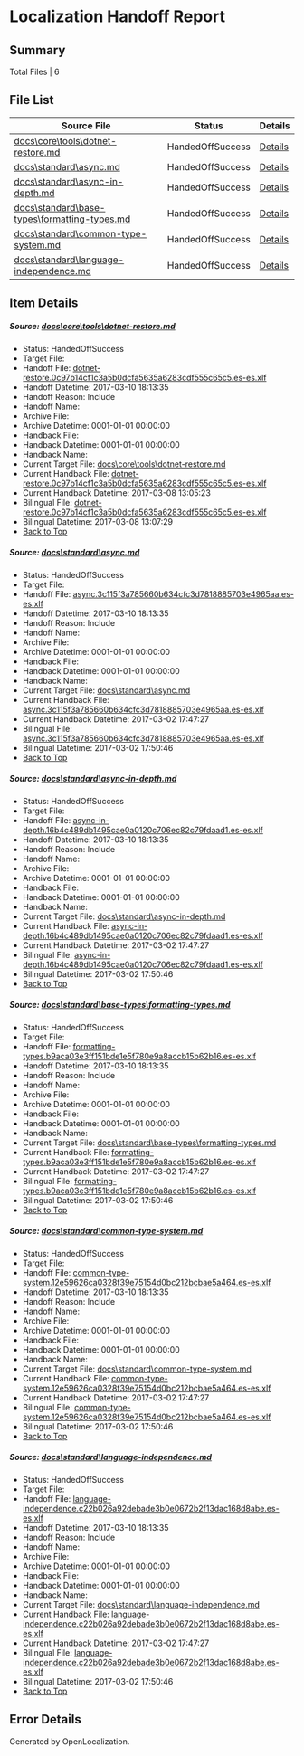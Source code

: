 # <a name='report-top'></a> Localization Handoff Report

## Summary
 Total Files | 6

## File List
 Source File | Status | Details 
 ----------- | ------ | ------- 
 [docs\core\tools\dotnet-restore.md](https://github.com/dotnet/docs/blob/b967d8e55347f44a012e4ad8e916440ae228c8ec/docs/core/tools/dotnet-restore.md) | HandedOffSuccess | [Details](#a3ee05e27743e8c8f7c26ffbd6e1b9df0daa4aaf86)
 [docs\standard\async.md](https://github.com/dotnet/docs/blob/b967d8e55347f44a012e4ad8e916440ae228c8ec/docs/standard/async.md) | HandedOffSuccess | [Details](#db4c9721381a9675b06f0fc6b5381d987816e9a43319)
 [docs\standard\async-in-depth.md](https://github.com/dotnet/docs/blob/b967d8e55347f44a012e4ad8e916440ae228c8ec/docs/standard/async-in-depth.md) | HandedOffSuccess | [Details](#92d94fd7f148bb4c1bbad50212d90d722214085f3318)
 [docs\standard\base-types\formatting-types.md](https://github.com/dotnet/docs/blob/b967d8e55347f44a012e4ad8e916440ae228c8ec/docs/standard/base-types/formatting-types.md) | HandedOffSuccess | [Details](#e9b8ad13a48dd43236769b130d6f8a75b7b023ca3348)
 [docs\standard\common-type-system.md](https://github.com/dotnet/docs/blob/b967d8e55347f44a012e4ad8e916440ae228c8ec/docs/standard/common-type-system.md) | HandedOffSuccess | [Details](#1680934b40c3055d2c33ed7457d8734dccbd0a8c3398)
 [docs\standard\language-independence.md](https://github.com/dotnet/docs/blob/b967d8e55347f44a012e4ad8e916440ae228c8ec/docs/standard/language-independence.md) | HandedOffSuccess | [Details](#815d9c24c139ef738b256c7bee791756a2fdb3b33431)

## Item Details
##### <a name='a3ee05e27743e8c8f7c26ffbd6e1b9df0daa4aaf86'></a> Source: [docs\core\tools\dotnet-restore.md](https://github.com/dotnet/docs/blob/b967d8e55347f44a012e4ad8e916440ae228c8ec/docs/core/tools/dotnet-restore.md)
* Status: HandedOffSuccess
* Target File: 
* Handoff File: [dotnet-restore.0c97b14cf1c3a5b0dcfa5635a6283cdf555c65c5.es-es.xlf](https://github.com/dotnet/docs.handoff/blob/50d4cd4d49abe0e97f356033612f7b13269deaaa/ol-handoff/dotnet/docs.es-es/master/dotnet-core/dotnet-restore.0c97b14cf1c3a5b0dcfa5635a6283cdf555c65c5.es-es.xlf)
* Handoff Datetime: 2017-03-10 18:13:35
* Handoff Reason: Include
* Handoff Name: 
* Archive File: 
* Archive Datetime: 0001-01-01 00:00:00
* Handback File: 
* Handback Datetime: 0001-01-01 00:00:00
* Handback Name: 
* Current Target File: [docs\core\tools\dotnet-restore.md](https://github.com/dotnet/docs.es-es/blob/6bd1b5cf787f060892a6ccca777bc70b1bbddf62/docs/core/tools/dotnet-restore.md)
* Current Handback File: [dotnet-restore.0c97b14cf1c3a5b0dcfa5635a6283cdf555c65c5.es-es.xlf](https://github.com/dotnet/docs.handback/blob/7685f067248294806fe28ce7298104dfa55f5bf0/ol-handback/dotnet/docs.es-es/master/dotnet-core/dotnet-restore.0c97b14cf1c3a5b0dcfa5635a6283cdf555c65c5.es-es.xlf)
* Current Handback Datetime: 2017-03-08 13:05:23
* Bilingual File: [dotnet-restore.0c97b14cf1c3a5b0dcfa5635a6283cdf555c65c5.es-es.xlf](https://github.com/dotnet/docs.handback/blob/7685f067248294806fe28ce7298104dfa55f5bf0/ol-handback/dotnet/docs.es-es/master/dotnet-core/dotnet-restore.0c97b14cf1c3a5b0dcfa5635a6283cdf555c65c5.es-es.xlf)
* Bilingual Datetime: 2017-03-08 13:07:29
* [Back to Top](#report-top)

##### <a name='db4c9721381a9675b06f0fc6b5381d987816e9a43319'></a> Source: [docs\standard\async.md](https://github.com/dotnet/docs/blob/b967d8e55347f44a012e4ad8e916440ae228c8ec/docs/standard/async.md)
* Status: HandedOffSuccess
* Target File: 
* Handoff File: [async.3c115f3a785660b634cfc3d7818885703e4965aa.es-es.xlf](https://github.com/dotnet/docs.handoff/blob/50d4cd4d49abe0e97f356033612f7b13269deaaa/ol-handoff/dotnet/docs.es-es/master/dotnet-core/async.3c115f3a785660b634cfc3d7818885703e4965aa.es-es.xlf)
* Handoff Datetime: 2017-03-10 18:13:35
* Handoff Reason: Include
* Handoff Name: 
* Archive File: 
* Archive Datetime: 0001-01-01 00:00:00
* Handback File: 
* Handback Datetime: 0001-01-01 00:00:00
* Handback Name: 
* Current Target File: [docs\standard\async.md](https://github.com/dotnet/docs.es-es/blob/337e3957cc3f89c276164dd66a7a253d9dae98f8/docs/standard/async.md)
* Current Handback File: [async.3c115f3a785660b634cfc3d7818885703e4965aa.es-es.xlf](https://github.com/dotnet/docs.handback/blob/41a65e1af6f3a3f515f20c56d4e5dd8609c3c773/ol-handback/dotnet/docs.es-es/master/dotnet-core/async.3c115f3a785660b634cfc3d7818885703e4965aa.es-es.xlf)
* Current Handback Datetime: 2017-03-02 17:47:27
* Bilingual File: [async.3c115f3a785660b634cfc3d7818885703e4965aa.es-es.xlf](https://github.com/dotnet/docs.handback/blob/41a65e1af6f3a3f515f20c56d4e5dd8609c3c773/ol-handback/dotnet/docs.es-es/master/dotnet-core/async.3c115f3a785660b634cfc3d7818885703e4965aa.es-es.xlf)
* Bilingual Datetime: 2017-03-02 17:50:46
* [Back to Top](#report-top)

##### <a name='92d94fd7f148bb4c1bbad50212d90d722214085f3318'></a> Source: [docs\standard\async-in-depth.md](https://github.com/dotnet/docs/blob/b967d8e55347f44a012e4ad8e916440ae228c8ec/docs/standard/async-in-depth.md)
* Status: HandedOffSuccess
* Target File: 
* Handoff File: [async-in-depth.16b4c489db1495cae0a0120c706ec82c79fdaad1.es-es.xlf](https://github.com/dotnet/docs.handoff/blob/50d4cd4d49abe0e97f356033612f7b13269deaaa/ol-handoff/dotnet/docs.es-es/master/dotnet-core/async-in-depth.16b4c489db1495cae0a0120c706ec82c79fdaad1.es-es.xlf)
* Handoff Datetime: 2017-03-10 18:13:35
* Handoff Reason: Include
* Handoff Name: 
* Archive File: 
* Archive Datetime: 0001-01-01 00:00:00
* Handback File: 
* Handback Datetime: 0001-01-01 00:00:00
* Handback Name: 
* Current Target File: [docs\standard\async-in-depth.md](https://github.com/dotnet/docs.es-es/blob/337e3957cc3f89c276164dd66a7a253d9dae98f8/docs/standard/async-in-depth.md)
* Current Handback File: [async-in-depth.16b4c489db1495cae0a0120c706ec82c79fdaad1.es-es.xlf](https://github.com/dotnet/docs.handback/blob/41a65e1af6f3a3f515f20c56d4e5dd8609c3c773/ol-handback/dotnet/docs.es-es/master/dotnet-core/async-in-depth.16b4c489db1495cae0a0120c706ec82c79fdaad1.es-es.xlf)
* Current Handback Datetime: 2017-03-02 17:47:27
* Bilingual File: [async-in-depth.16b4c489db1495cae0a0120c706ec82c79fdaad1.es-es.xlf](https://github.com/dotnet/docs.handback/blob/41a65e1af6f3a3f515f20c56d4e5dd8609c3c773/ol-handback/dotnet/docs.es-es/master/dotnet-core/async-in-depth.16b4c489db1495cae0a0120c706ec82c79fdaad1.es-es.xlf)
* Bilingual Datetime: 2017-03-02 17:50:46
* [Back to Top](#report-top)

##### <a name='e9b8ad13a48dd43236769b130d6f8a75b7b023ca3348'></a> Source: [docs\standard\base-types\formatting-types.md](https://github.com/dotnet/docs/blob/b967d8e55347f44a012e4ad8e916440ae228c8ec/docs/standard/base-types/formatting-types.md)
* Status: HandedOffSuccess
* Target File: 
* Handoff File: [formatting-types.b9aca03e3ff151bde1e5f780e9a8accb15b62b16.es-es.xlf](https://github.com/dotnet/docs.handoff/blob/50d4cd4d49abe0e97f356033612f7b13269deaaa/ol-handoff/dotnet/docs.es-es/master/dotnet-core/formatting-types.b9aca03e3ff151bde1e5f780e9a8accb15b62b16.es-es.xlf)
* Handoff Datetime: 2017-03-10 18:13:35
* Handoff Reason: Include
* Handoff Name: 
* Archive File: 
* Archive Datetime: 0001-01-01 00:00:00
* Handback File: 
* Handback Datetime: 0001-01-01 00:00:00
* Handback Name: 
* Current Target File: [docs\standard\base-types\formatting-types.md](https://github.com/dotnet/docs.es-es/blob/337e3957cc3f89c276164dd66a7a253d9dae98f8/docs/standard/base-types/formatting-types.md)
* Current Handback File: [formatting-types.b9aca03e3ff151bde1e5f780e9a8accb15b62b16.es-es.xlf](https://github.com/dotnet/docs.handback/blob/41a65e1af6f3a3f515f20c56d4e5dd8609c3c773/ol-handback/dotnet/docs.es-es/master/dotnet-core/formatting-types.b9aca03e3ff151bde1e5f780e9a8accb15b62b16.es-es.xlf)
* Current Handback Datetime: 2017-03-02 17:47:27
* Bilingual File: [formatting-types.b9aca03e3ff151bde1e5f780e9a8accb15b62b16.es-es.xlf](https://github.com/dotnet/docs.handback/blob/41a65e1af6f3a3f515f20c56d4e5dd8609c3c773/ol-handback/dotnet/docs.es-es/master/dotnet-core/formatting-types.b9aca03e3ff151bde1e5f780e9a8accb15b62b16.es-es.xlf)
* Bilingual Datetime: 2017-03-02 17:50:46
* [Back to Top](#report-top)

##### <a name='1680934b40c3055d2c33ed7457d8734dccbd0a8c3398'></a> Source: [docs\standard\common-type-system.md](https://github.com/dotnet/docs/blob/b967d8e55347f44a012e4ad8e916440ae228c8ec/docs/standard/common-type-system.md)
* Status: HandedOffSuccess
* Target File: 
* Handoff File: [common-type-system.12e59626ca0328f39e75154d0bc212bcbae5a464.es-es.xlf](https://github.com/dotnet/docs.handoff/blob/50d4cd4d49abe0e97f356033612f7b13269deaaa/ol-handoff/dotnet/docs.es-es/master/dotnet-core/common-type-system.12e59626ca0328f39e75154d0bc212bcbae5a464.es-es.xlf)
* Handoff Datetime: 2017-03-10 18:13:35
* Handoff Reason: Include
* Handoff Name: 
* Archive File: 
* Archive Datetime: 0001-01-01 00:00:00
* Handback File: 
* Handback Datetime: 0001-01-01 00:00:00
* Handback Name: 
* Current Target File: [docs\standard\common-type-system.md](https://github.com/dotnet/docs.es-es/blob/337e3957cc3f89c276164dd66a7a253d9dae98f8/docs/standard/common-type-system.md)
* Current Handback File: [common-type-system.12e59626ca0328f39e75154d0bc212bcbae5a464.es-es.xlf](https://github.com/dotnet/docs.handback/blob/41a65e1af6f3a3f515f20c56d4e5dd8609c3c773/ol-handback/dotnet/docs.es-es/master/dotnet-core/common-type-system.12e59626ca0328f39e75154d0bc212bcbae5a464.es-es.xlf)
* Current Handback Datetime: 2017-03-02 17:47:27
* Bilingual File: [common-type-system.12e59626ca0328f39e75154d0bc212bcbae5a464.es-es.xlf](https://github.com/dotnet/docs.handback/blob/41a65e1af6f3a3f515f20c56d4e5dd8609c3c773/ol-handback/dotnet/docs.es-es/master/dotnet-core/common-type-system.12e59626ca0328f39e75154d0bc212bcbae5a464.es-es.xlf)
* Bilingual Datetime: 2017-03-02 17:50:46
* [Back to Top](#report-top)

##### <a name='815d9c24c139ef738b256c7bee791756a2fdb3b33431'></a> Source: [docs\standard\language-independence.md](https://github.com/dotnet/docs/blob/b967d8e55347f44a012e4ad8e916440ae228c8ec/docs/standard/language-independence.md)
* Status: HandedOffSuccess
* Target File: 
* Handoff File: [language-independence.c22b026a92debade3b0e0672b2f13dac168d8abe.es-es.xlf](https://github.com/dotnet/docs.handoff/blob/50d4cd4d49abe0e97f356033612f7b13269deaaa/ol-handoff/dotnet/docs.es-es/master/dotnet-core/language-independence.c22b026a92debade3b0e0672b2f13dac168d8abe.es-es.xlf)
* Handoff Datetime: 2017-03-10 18:13:35
* Handoff Reason: Include
* Handoff Name: 
* Archive File: 
* Archive Datetime: 0001-01-01 00:00:00
* Handback File: 
* Handback Datetime: 0001-01-01 00:00:00
* Handback Name: 
* Current Target File: [docs\standard\language-independence.md](https://github.com/dotnet/docs.es-es/blob/337e3957cc3f89c276164dd66a7a253d9dae98f8/docs/standard/language-independence.md)
* Current Handback File: [language-independence.c22b026a92debade3b0e0672b2f13dac168d8abe.es-es.xlf](https://github.com/dotnet/docs.handback/blob/41a65e1af6f3a3f515f20c56d4e5dd8609c3c773/ol-handback/dotnet/docs.es-es/master/dotnet-core/language-independence.c22b026a92debade3b0e0672b2f13dac168d8abe.es-es.xlf)
* Current Handback Datetime: 2017-03-02 17:47:27
* Bilingual File: [language-independence.c22b026a92debade3b0e0672b2f13dac168d8abe.es-es.xlf](https://github.com/dotnet/docs.handback/blob/41a65e1af6f3a3f515f20c56d4e5dd8609c3c773/ol-handback/dotnet/docs.es-es/master/dotnet-core/language-independence.c22b026a92debade3b0e0672b2f13dac168d8abe.es-es.xlf)
* Bilingual Datetime: 2017-03-02 17:50:46
* [Back to Top](#report-top)


## Error Details

Generated by OpenLocalization.
